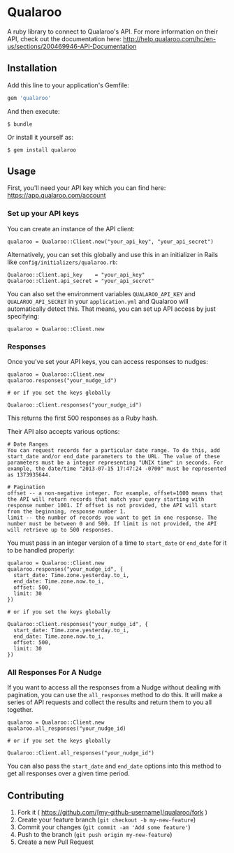 # Qualaroo

A ruby library to connect to Qualaroo's API. For more information on
their API, check out the documentation here: http://help.qualaroo.com/hc/en-us/sections/200469946-API-Documentation

## Installation

Add this line to your application's Gemfile:

```ruby
gem 'qualaroo'
```

And then execute:

    $ bundle

Or install it yourself as:

    $ gem install qualaroo

## Usage

First, you'll need your API key which you can find here: https://app.qualaroo.com/account

### Set up your API keys

You can create an instance of the API client:

    qualaroo = Qualaroo::Client.new("your_api_key", "your_api_secret")

Alternatively, you can set this globally and use this in an initializer
in Rails like `config/initializers/qualaroo.rb`:

    Qualaroo::Client.api_key    = "your_api_key"
    Qualaroo::Client.api_secret = "your_api_secret"

You can also set the environment variables `QUALAROO_API_KEY` and
`QUALAROO_API_SECRET` in your `application.yml` and Qualaroo will
automatically detect this. That means, you can set up API access by just
specifying:

    qualaroo = Qualaroo::Client.new

### Responses

Once you've set your API keys, you can access responses to nudges:

    qualaroo = Qualaroo::Client.new
    qualaroo.responses("your_nudge_id")

    # or if you set the keys globally

    Qualaroo::Client.responses("your_nudge_id")

This returns the first 500 responses as a Ruby hash.

Their API also accepts various options:

    # Date Ranges
    You can request records for a particular date range. To do this, add start_date and/or end_date parameters to the URL. The value of these parameters must be a integer representing "UNIX time" in seconds. For example, the date/time "2013-07-15 17:47:24 -0700" must be represented as 1373935644.

    # Pagination
    offset -- a non-negative integer. For example, offset=1000 means that the API will return records that match your query starting with response number 1001. If offset is not provided, the API will start from the beginning, response number 1.
    limit -- the number of records you want to get in one response. The number must be between 0 and 500. If limit is not provided, the API will retrieve up to 500 responses.

You must pass in an integer version of a time to `start_date` or
`end_date` for it to be handled properly:

    qualaroo = Qualaroo::Client.new
    qualaroo.responses("your_nudge_id", {
      start_date: Time.zone.yesterday.to_i,
      end_date: Time.zone.now.to_i,
      offset: 500,
      limit: 30
    })

    # or if you set the keys globally

    Qualaroo::Client.responses("your_nudge_id", {
      start_date: Time.zone.yesterday.to_i,
      end_date: Time.zone.now.to_i,
      offset: 500,
      limit: 30
    })

### All Responses For A Nudge

If you want to access all the responses from a Nudge without dealing
with pagination, you can use the `all_responses` method to do this. It
will make a series of API requests and collect the results and return
them to you all together.

    qualaroo = Qualaroo::Client.new
    qualaroo.all_responses("your_nudge_id)

    # or if you set the keys globally

    Qualaroo::Client.all_responses("your_nudge_id")

You can also pass the `start_date` and `end_date` options into this
method to get all responses over a given time period.

## Contributing

1. Fork it ( https://github.com/[my-github-username]/qualaroo/fork )
2. Create your feature branch (`git checkout -b my-new-feature`)
3. Commit your changes (`git commit -am 'Add some feature'`)
4. Push to the branch (`git push origin my-new-feature`)
5. Create a new Pull Request
